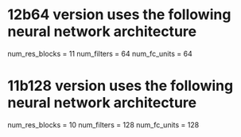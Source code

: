 # 12b64 version uses the following neural network architecture
num_res_blocks = 11
num_filters = 64
num_fc_units = 64


# 11b128 version uses the following neural network architecture
num_res_blocks = 10
num_filters = 128
num_fc_units = 128
